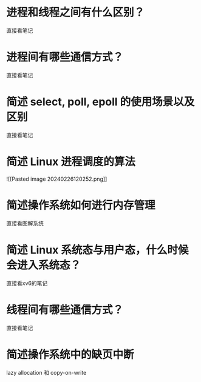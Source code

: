 # 进程和线程之间有什么区别？
直接看笔记

# 进程间有哪些通信方式？
直接看笔记

# 简述 select, poll, epoll 的使用场景以及区别
直接看笔记

# 简述 Linux 进程调度的算法
![[Pasted image 20240226120252.png]]

# 简述操作系统如何进行内存管理
直接看图解系统

# 简述 Linux 系统态与用户态，什么时候会进入系统态？
直接看xv6的笔记

# 线程间有哪些通信方式？
直接看笔记

# 简述操作系统中的缺页中断
lazy allocation 和 copy-on-write

